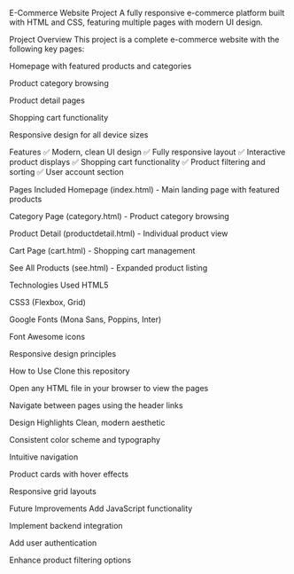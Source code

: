 E-Commerce Website Project
A fully responsive e-commerce platform built with HTML and CSS, featuring multiple pages with modern UI design.

Project Overview
This project is a complete e-commerce website with the following key pages:

Homepage with featured products and categories

Product category browsing

Product detail pages

Shopping cart functionality

Responsive design for all device sizes

Features
✅ Modern, clean UI design
✅ Fully responsive layout
✅ Interactive product displays
✅ Shopping cart functionality
✅ Product filtering and sorting
✅ User account section


Pages Included
Homepage (index.html) - Main landing page with featured products

Category Page (category.html) - Product category browsing

Product Detail (productdetail.html) - Individual product view

Cart Page (cart.html) - Shopping cart management

See All Products (see.html) - Expanded product listing

Technologies Used
HTML5

CSS3 (Flexbox, Grid)

Google Fonts (Mona Sans, Poppins, Inter)

Font Awesome icons

Responsive design principles

How to Use
Clone this repository

Open any HTML file in your browser to view the pages

Navigate between pages using the header links

Design Highlights
Clean, modern aesthetic

Consistent color scheme and typography

Intuitive navigation

Product cards with hover effects

Responsive grid layouts

Future Improvements
Add JavaScript functionality

Implement backend integration

Add user authentication

Enhance product filtering options


